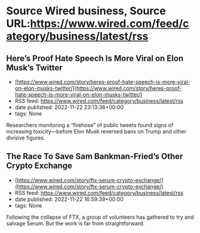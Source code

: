 # Source Wired business, Source URL:https://www.wired.com/feed/category/business/latest/rss

## Here’s Proof Hate Speech Is More Viral on Elon Musk’s Twitter
 - [https://www.wired.com/story/heres-proof-hate-speech-is-more-viral-on-elon-musks-twitter/](https://www.wired.com/story/heres-proof-hate-speech-is-more-viral-on-elon-musks-twitter/)
 - RSS feed: https://www.wired.com/feed/category/business/latest/rss
 - date published: 2022-11-22 23:13:38+00:00
 - tags: None

Researchers monitoring a “firehose” of public tweets found signs of increasing toxicity—before Elon Musk reversed bans on Trump and other divisive figures.

## The Race To Save Sam Bankman-Fried’s Other Crypto Exchange
 - [https://www.wired.com/story/ftx-serum-crypto-exchange/](https://www.wired.com/story/ftx-serum-crypto-exchange/)
 - RSS feed: https://www.wired.com/feed/category/business/latest/rss
 - date published: 2022-11-22 16:59:39+00:00
 - tags: None

Following the collapse of FTX, a group of volunteers has gathered to try and salvage Serum. But the work is far from straightforward.

